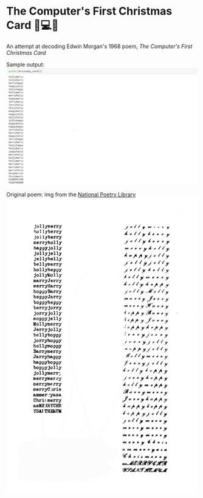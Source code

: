 # The Computer's First Christmas Card :christmas_tree::computer::christmas_tree:

An attempt at decoding Edwin Morgan's 1968 poem, *The Computer's First Christmas Card*

Sample output:
![](christmascard.PNG)

Original poem:
img from the [National Poetry Library](https://www.nationalpoetrylibrary.org.uk/online-poetry/poems/computers-first-christmas-card)
![](hollymerry.jpg)
